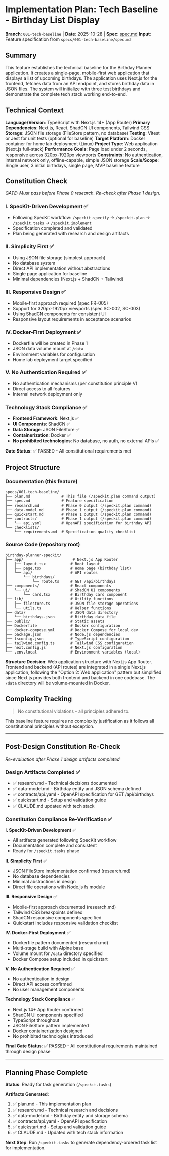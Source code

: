 # Implementation Plan: Tech Baseline - Birthday List Display

**Branch**: `001-tech-baseline` | **Date**: 2025-10-28 | **Spec**: [spec.md](spec.md)
**Input**: Feature specification from `specs/001-tech-baseline/spec.md`

## Summary

This feature establishes the technical baseline for the Birthday Planner application. It creates a single-page, mobile-first web application that displays a list of upcoming birthdays. The application uses Next.js for the frontend, fetches data from an API endpoint, and stores birthday data in JSON files. The system will initialize with three test birthdays and demonstrate the complete tech stack working end-to-end.

## Technical Context

**Language/Version**: TypeScript with Next.js 14+ (App Router)
**Primary Dependencies**: Next.js, React, ShadCN UI components, Tailwind CSS
**Storage**: JSON file storage (FileStore pattern, no database)
**Testing**: Vitest or Jest for unit tests (optional for baseline)
**Target Platform**: Docker container for home lab deployment (Linux)
**Project Type**: Web application (Next.js full-stack)
**Performance Goals**: Page load under 2 seconds, responsive across 320px-1920px viewports
**Constraints**: No authentication, internal network only, offline-capable, simple JSON storage
**Scale/Scope**: Single user, 3 initial birthdays, single page, MVP baseline feature

## Constitution Check

*GATE: Must pass before Phase 0 research. Re-check after Phase 1 design.*

### I. SpecKit-Driven Development ✅
- Following SpecKit workflow: `/speckit.specify` → `/speckit.plan` → `/speckit.tasks` → `/speckit.implement`
- Specification completed and validated
- Plan being generated with research and design artifacts

### II. Simplicity First ✅
- Using JSON file storage (simplest approach)
- No database system
- Direct API implementation without abstractions
- Single page application for baseline
- Minimal dependencies (Next.js + ShadCN + Tailwind)

### III. Responsive Design ✅
- Mobile-first approach required (spec FR-005)
- Support for 320px-1920px viewports (spec SC-002, SC-003)
- Using ShadCN components for consistent UI
- Responsive layout requirements in acceptance scenarios

### IV. Docker-First Deployment ✅
- Dockerfile will be created in Phase 1
- JSON data volume mount at `/data`
- Environment variables for configuration
- Home lab deployment target specified

### V. No Authentication Required ✅
- No authentication mechanisms (per constitution principle V)
- Direct access to all features
- Internal network deployment only

### Technology Stack Compliance ✅
- **Frontend Framework**: Next.js ✅
- **UI Components**: ShadCN ✅
- **Data Storage**: JSON FileStore ✅
- **Containerization**: Docker ✅
- **No prohibited technologies**: No database, no auth, no external APIs ✅

**Gate Status**: ✅ PASSED - All constitutional requirements met

## Project Structure

### Documentation (this feature)

```text
specs/001-tech-baseline/
├── plan.md              # This file (/speckit.plan command output)
├── spec.md              # Feature specification
├── research.md          # Phase 0 output (/speckit.plan command)
├── data-model.md        # Phase 1 output (/speckit.plan command)
├── quickstart.md        # Phase 1 output (/speckit.plan command)
├── contracts/           # Phase 1 output (/speckit.plan command)
│   └── api.yaml         # OpenAPI specification for birthday API
└── checklists/
    └── requirements.md  # Specification quality checklist
```

### Source Code (repository root)

```text
birthday-planner-speckit/
├── app/                      # Next.js App Router
│   ├── layout.tsx           # Root layout
│   ├── page.tsx             # Home page (birthday list)
│   └── api/                 # API routes
│       └── birthdays/
│           └── route.ts     # GET /api/birthdays
├── components/              # React components
│   └── ui/                  # ShadCN UI components
│       └── card.tsx         # Birthday card component
├── lib/                     # Utility functions
│   ├── filestore.ts         # JSON file storage operations
│   └── utils.ts             # Helper functions
├── data/                    # JSON data directory
│   └── birthdays.json       # Birthday data file
├── public/                  # Static assets
├── Dockerfile               # Docker configuration
├── docker-compose.yml       # Docker Compose for local dev
├── package.json             # Node.js dependencies
├── tsconfig.json            # TypeScript configuration
├── tailwind.config.ts       # Tailwind CSS configuration
├── next.config.js           # Next.js configuration
└── .env.local               # Environment variables (local)
```

**Structure Decision**: Web application structure with Next.js App Router. Frontend and backend (API routes) are integrated in a single Next.js application, following the "Option 2: Web application" pattern but simplified since Next.js provides both frontend and backend in one codebase. The `/data` directory will be volume-mounted in Docker.

## Complexity Tracking

> No constitutional violations - all principles adhered to.

This baseline feature requires no complexity justification as it follows all constitutional principles without exception.

---

## Post-Design Constitution Re-Check

*Re-evaluation after Phase 1 design artifacts completed*

### Design Artifacts Completed ✅

- ✅ research.md - Technical decisions documented
- ✅ data-model.md - Birthday entity and JSON schema defined
- ✅ contracts/api.yaml - OpenAPI specification for GET /api/birthdays
- ✅ quickstart.md - Setup and validation guide
- ✅ CLAUDE.md updated with tech stack

### Constitution Compliance Re-Verification ✅

**I. SpecKit-Driven Development** ✅
- All artifacts generated following SpecKit workflow
- Documentation complete and consistent
- Ready for `/speckit.tasks` phase

**II. Simplicity First** ✅
- JSON FileStore implementation confirmed (research.md)
- No database dependencies
- Minimal abstractions in design
- Direct file operations with Node.js fs module

**III. Responsive Design** ✅
- Mobile-first approach documented (research.md)
- Tailwind CSS breakpoints defined
- ShadCN responsive components specified
- Quickstart includes responsive validation checklist

**IV. Docker-First Deployment** ✅
- Dockerfile pattern documented (research.md)
- Multi-stage build with Alpine base
- Volume mount for `/data` directory specified
- Docker Compose setup included in quickstart

**V. No Authentication Required** ✅
- No authentication in design
- Direct API access confirmed
- No user management components

**Technology Stack Compliance** ✅
- Next.js 14+ App Router confirmed
- ShadCN UI components specified
- TypeScript throughout
- JSON FileStore pattern implemented
- Docker containerization designed
- No prohibited technologies introduced

**Final Gate Status**: ✅ PASSED - All constitutional requirements maintained through design phase

---

## Planning Phase Complete

**Status**: Ready for task generation (`/speckit.tasks`)

**Artifacts Generated**:
1. ✅ plan.md - This implementation plan
2. ✅ research.md - Technical research and decisions
3. ✅ data-model.md - Birthday entity and storage schema
4. ✅ contracts/api.yaml - OpenAPI specification
5. ✅ quickstart.md - Setup and validation guide
6. ✅ CLAUDE.md - Updated with tech stack information

**Next Step**: Run `/speckit.tasks` to generate dependency-ordered task list for implementation.
